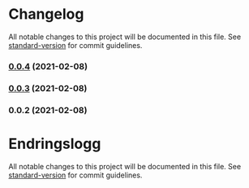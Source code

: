 # Changelog

All notable changes to this project will be documented in this file. See [standard-version](https://github.com/conventional-changelog/standard-version) for commit guidelines.

### [0.0.4](https://github.com/vtfk/component-library/compare/v0.0.3...v0.0.4) (2021-02-08)

### [0.0.3](https://github.com/vtfk/component-library/compare/v0.0.2...v0.0.3) (2021-02-08)

### 0.0.2 (2021-02-08)

# Endringslogg

All notable changes to this project will be documented in this file. See [standard-version](https://github.com/conventional-changelog/standard-version) for commit guidelines.

